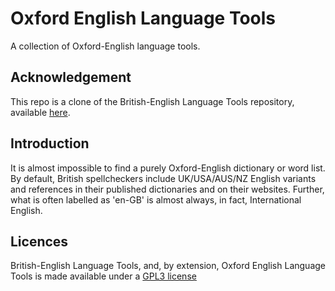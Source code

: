 
# Oxford English Language Tools
A collection of Oxford-English language tools.

## Acknowledgement
This repo is a clone of the British-English Language Tools repository,
available [here](https://github.com/cybrkyd/british-english-language-tools).

## Introduction
It is almost impossible to find a purely Oxford-English dictionary or word 
list. By default, British spellcheckers include UK/USA/AUS/NZ English variants
and references in their published dictionaries and on their websites. Further,
what is often labelled as 'en-GB' is almost always, in fact, International
English.

## Licences
British-English Language Tools, and, by extension, Oxford English Language
Tools is made available under a [GPL3 license](./LICENSE)

